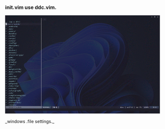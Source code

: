 ### init.vim use ddc.vim.

![myenv](https://github.com/takkii/.netfile/blob/main/images/myenv.gif)

\_windows .file settings._
